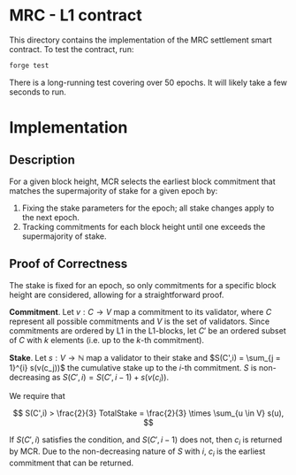# MRC - L1 contract

This directory contains the implementation of the MRC settlement smart contract. To test the contract, run:

```bash
forge test
```

There is a long-running test covering over 50 epochs. It will likely take a few seconds to run.

# Implementation 
## Description
For a given block height, MCR selects the earliest block commitment that matches the supermajority of stake for a given epoch by:
1. Fixing the stake parameters for the epoch; all stake changes apply to the next epoch.
2. Tracking commitments for each block height until one exceeds the supermajority of stake.

## Proof of Correctness
The stake is fixed for an epoch, so only commitments for a specific block height are considered, allowing for a straightforward proof.

**Commitment**. Let $v: C \to V$ map a commitment to its validator, where $C$ represent all possible commitments and $V$ is the set of validators. Since commitments are ordered by L1 in the L1-blocks, let $C'$ be an ordered subset of $C$ with $k$ elements (i.e. up to the $k$-th commitment). 

**Stake**. Let $s: V \to \mathbb{N}$ map a validator to their stake and $S(C',i) = \sum_{j = 1}^{i} s(v(c_j))$ the cumulative stake up to the $i$-th commitment. $S$ is non-decreasing as $S(C',i) = S(C',i - 1) + s(v(c_i))$.

We require that 

$$
S(C',i) > \frac{2}{3} TotalStake = \frac{2}{3} \times \sum_{u \in V} s(u),
$$

If $S(C', i)$ satisfies the condition, and $S(C',i-1)$ does not, then $c_i$ is returned by MCR. Due to the non-decreasing nature of $S$ with $i$, $c_i$ is the earliest commitment that can be returned.